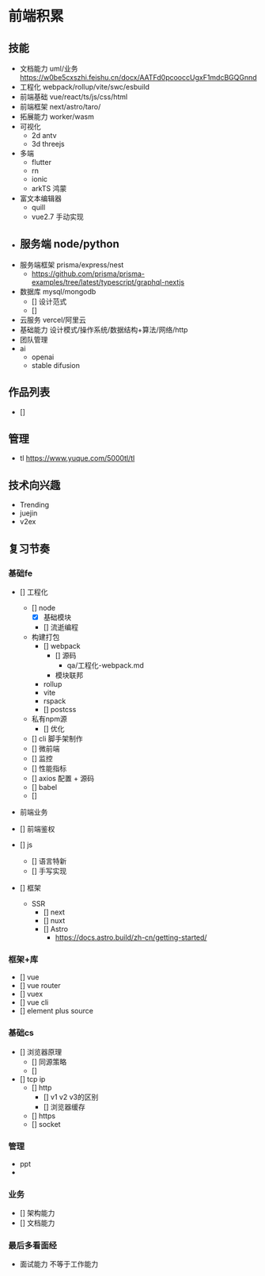 # 前端积累

## 技能
- 文档能力 uml/业务
  https://w0be5cxszhi.feishu.cn/docx/AATFd0pcooccUgxF1mdcBGQGnnd
- 工程化 webpack/rollup/vite/swc/esbuild
- 前端基础 vue/react/ts/js/css/html
- 前端框架 next/astro/taro/
- 拓展能力 worker/wasm
- 可视化
  - 2d antv 
  - 3d threejs
- 多端
  - flutter
  - rn
  - ionic
  - arkTS 鸿蒙
- 富文本编辑器
  - quill 
  - vue2.7 手动实现
- 服务端  node/python
  - 
- 服务端框架 prisma/express/nest
  - https://github.com/prisma/prisma-examples/tree/latest/typescript/graphql-nextjs
- 数据库 mysql/mongodb
  - [] 设计范式
  - []
- 云服务  vercel/阿里云
- 基础能力 设计模式/操作系统/数据结构+算法/网络/http
- 团队管理
- ai 
  - openai 
  - stable difusion

## 作品列表
- []

## 管理
- tl  https://www.yuque.com/5000tl/tl

## 技术向兴趣
- Trending
- juejin
- v2ex


## 复习节奏

### 基础fe
- [] 工程化   
  - [] node
    - [x]  基础模块
    - [] 流逝编程
  - 构建打包
    - [] webpack 
      - [] 源码
        - qa/工程化-webpack.md
      - 模块联邦
    - rollup
    - vite
    - rspack
    - [] postcss
  - 私有npm源 
    - [] 优化
  - [] cli 脚手架制作
  - [] 微前端
  - [] 监控
  - [] 性能指标
  - [] axios 配置 + 源码
  - [] babel 
  - [] 
- 前端业务
 - [] 前端鉴权
- [] js 
  - []  语言特新
  - [] 手写实现
 
- [] 框架
  - SSR 
    - [] next
    - [] nuxt
    - [] Astro
      - https://docs.astro.build/zh-cn/getting-started/
### 框架+库
- [] vue
- [] vue router
- [] vuex 
- [] vue cli
- [] element plus source

### 基础cs
- [] 浏览器原理
  - [] 同源策略
  - [] 
- [] tcp ip
  - [] http
    - [] v1 v2 v3的区别
    - [] 浏览器缓存
  - [] https
  - [] socket

### 管理
  - ppt
  - 

### 业务
  - [] 架构能力 
  - [] 文档能力

### 最后多看面经
  - 面试能力 不等于工作能力
